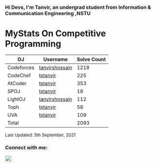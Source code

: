 ### Hi Devs, I'm Tanvir, an undergrad student from Information & Communication Engineering ,NSTU



# MyStats On Competitive Programming


| OJ | Username | Solve Count |
| -- | -------- | ----------- |
| Codeforces | [tanvirshossain](https://codeforces.com/profile/tanvirshossain) | 1218 |
| CodeChef | [tstanvir](https://www.codechef.com/users/tstanvir) | 225 |
| AtCoder | [tstanvir](https://atcoder.jp/users/tstanvir) | 353 |
| SPOJ | [tstanvir](https://www.spoj.com/users/tstanvir/) | 18 | 
| LightOJ | [tanvirshossain](https://lightoj.com/user/tanvirshossain) | 112 | 
| Toph | [tstanvir](https://toph.co/u/tstanvir) | 58 |
| UVA | [tstanvir](https://uhunt.onlinejudge.org/id/896306) | 109 |
| Total | | 2093 |

Last Updated: 5th September, 2021

### Connect with me:
[<img align="left" alt="Md Tanvir Hussain | LinkedIn" width="22px" src="https://cdn.jsdelivr.net/npm/simple-icons@v3/icons/linkedin.svg"/>](https://www.linkedin.com/in/md-tanvir-hussain-408205143/)
